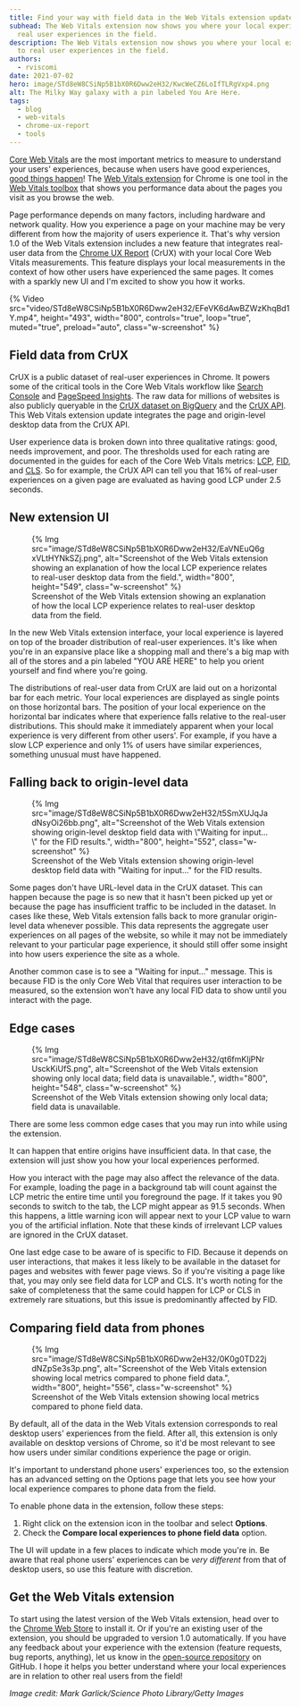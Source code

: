 ```yaml
---
title: Find your way with field data in the Web Vitals extension update
subhead: The Web Vitals extension now shows you where your local experiences are in relation to
  real user experiences in the field.
description: The Web Vitals extension now shows you where your local experiences are in relation
  to real user experiences in the field.
authors:
  - rviscomi
date: 2021-07-02
hero: image/STd8eW8CSiNp5B1bX0R6Dww2eH32/KwcWeCZ6LoIfTLRgVxp4.png
alt: The Milky Way galaxy with a pin labeled You Are Here.
tags:
  - blog
  - web-vitals
  - chrome-ux-report
  - tools
---
```


[Core Web Vitals](/vitals) are the most important metrics to measure to
understand your users' experiences, because when users have good experiences,
[good things happen](https://wpostats.com/)! The [Web Vitals extension](https://chrome.google.com/webstore/detail/web-vitals/ahfhijdlegdabablpippeagghigmibma?hl=en)
for Chrome is one tool in the [Web Vitals toolbox](/vitals-tools/) that shows you 
performance data about the pages you visit as you browse the web. 

Page performance depends on many factors, including hardware and network quality. How
you experience a page on your machine may be very different from how the majority of users
experience it. That's why version 1.0 of the Web Vitals extension includes a new feature
that integrates real-user data from the [Chrome UX Report](/chrome-ux-report/) (CrUX) 
with your local Core Web Vitals measurements. This feature displays your local measurements
in the context of how other users have experienced the same pages. It comes with
a sparkly new UI and I'm excited to show you how it works.

{% Video
  src="video/STd8eW8CSiNp5B1bX0R6Dww2eH32/EFeVK6dAwBZWzKhqBd1Y.mp4",
  height="493",
  width="800",
  controls="true",
  loop="true",
  muted="true",
  preload="auto",
  class="w-screenshot"
%}

## Field data from CrUX

CrUX is a public dataset of real-user experiences in Chrome. It powers some of the critical tools
in the Core Web Vitals workflow like [Search Console](https://support.google.com/webmasters/answer/9205520#about_data)
and [PageSpeed Insights](https://developers.google.com/speed/docs/insights/v5/about#crux).
The raw data for millions of websites is also publicly queryable in the [CrUX dataset on BigQuery](/chrome-ux-report-bigquery)
and the [CrUX API](/chrome-ux-report-api). This Web Vitals extension update
integrates the page and origin-level desktop data from the CrUX API.

User experience data is broken down into three qualitative ratings: good, needs improvement, and poor.
The thresholds used for each rating are documented in the guides for each of the Core Web Vitals
metrics: [LCP](/lcp/#what-is-lcp), [FID](/fid/#what-is-fid), and
[CLS](/cls/#what-is-a-good-cls-score). So for example, the CrUX API can tell you that
16% of real-user experiences on a given page are evaluated as having good
<span style="white-space: nowrap;">LCP under 2.5</span> seconds.

## New extension UI

<figure class="w-figure">
{% Img src="image/STd8eW8CSiNp5B1bX0R6Dww2eH32/EaVNEuQ6gxVLtHYNkSZj.png", alt="Screenshot of the
Web Vitals extension showing an explanation of how the local LCP experience relates to real-user
desktop data from the field.", width="800", height="549", class="w-screenshot" %}
  <figcaption class="w-figcaption">
    Screenshot of the Web Vitals extension showing an explanation of how the local LCP experience
    relates to real-user desktop data from the field.
  </figcaption>
</figure>

In the new Web Vitals extension interface, your local experience is layered on
top of the broader distribution of real-user experiences. It's like when you're in an expansive
place like a shopping mall and there's a big map with all of the stores and a pin labeled
"YOU ARE HERE" to help you orient yourself and find where you're going.

The distributions of real-user data from CrUX are laid out on a horizontal bar for each metric. 
Your local experiences are displayed as single points on those horizontal bars. The position of
your local experience on the horizontal bar indicates where that experience falls relative to the
real-user distributions. This should make it immediately apparent when your local
experience is very different from other users'. For example, if you have a slow LCP experience and
only 1% of users have similar experiences, something unusual must have happened.

## Falling back to origin-level data

<figure class="w-figure">
{% Img src="image/STd8eW8CSiNp5B1bX0R6Dww2eH32/t5SmXUJqJadNsyOi26bb.png", alt="Screenshot of the
Web Vitals extension showing origin-level desktop field data with \"Waiting for input…\" for the
FID results.", width="800", height="552", class="w-screenshot" %}
  <figcaption class="w-figcaption">
    Screenshot of the Web Vitals extension showing origin-level desktop field data with
    "Waiting for input…" for the FID results.
  </figcaption>
</figure>

Some pages don't have URL-level data in the CrUX dataset. This can happen
because the page is so new that it hasn't been picked up yet or because the page has insufficient
traffic to be included in the dataset. In cases like these, Web Vitals extension falls back to more
granular origin-level data whenever possible. This data represents the aggregate user experiences
on all pages of the website, so while it may not be immediately relevant to your particular page
experience, it should still offer some insight into how users experience the site as a whole.

Another common case is to see a "Waiting for input&hellip;" message. This is because FID is the only
Core Web Vital that requires user interaction to be measured, so the extension won't have any local FID data
to show until you interact with the page.

## Edge cases

<figure class="w-figure">
{% Img src="image/STd8eW8CSiNp5B1bX0R6Dww2eH32/qt6fmKIjPNrUsckKiUfS.png", alt="Screenshot of the
Web Vitals extension showing only local data; field data is unavailable.",
width="800", height="548", class="w-screenshot" %}
  <figcaption class="w-figcaption">
    Screenshot of the Web Vitals extension showing only local data; field data is unavailable.
  </figcaption>
</figure>

There are some less common edge cases that you may run into while using the extension. 

It can happen that entire origins have insufficient data. In that case, the extension will just show you
how your local experiences performed. 

How you interact with the page may also affect the relevance of the data. For example, loading the
page in a background tab will count against the LCP metric the entire time until you foreground the page. 
If it takes you 90 seconds to switch to the tab, the LCP might appear as 91.5 seconds. When this happens, a little
warning icon will appear next to your LCP value to warn you of the artificial inflation. Note that
these kinds of irrelevant LCP values are ignored in the CrUX dataset.

One last edge case to be aware of is specific to FID. Because it depends on user interactions, that makes it
less likely to be available in the dataset for pages and websites with fewer page views. So if you're
visiting a page like that, you may only see field data for LCP and CLS. It's worth noting for the
sake of completeness that the same could happen for LCP or CLS in extremely rare situations, but
this issue is predominantly affected by FID.

## Comparing field data from phones

<figure class="w-figure">
{% Img src="image/STd8eW8CSiNp5B1bX0R6Dww2eH32/0K0g0TD22jdNZpSe3s3p.png", alt="Screenshot of the
Web Vitals extension showing local metrics compared to phone field data.",
width="800", height="556", class="w-screenshot" %}
  <figcaption class="w-figcaption">
    Screenshot of the Web Vitals extension showing local metrics compared to phone field data.
  </figcaption>
</figure>

By default, all of the data in the Web Vitals extension corresponds to real desktop users'
experiences from the field. After all, this extension is only available on desktop versions of
Chrome, so it'd be most relevant to see how users under similar conditions experience the
page or origin.

It's important to understand phone users' experiences too, so the extension has an advanced setting on
the Options page that lets you see how your local experience compares to phone data from the field.

To enable phone data in the extension, follow these steps: 

1. Right click on the extension icon in the toolbar and select **Options**. 
2. Check the **Compare local experiences to phone field data** option. 

The UI will update in a few places to indicate which mode you're in. Be aware that real phone
users' experiences can be _very different_ from that of desktop users, so use this feature with discretion.

## Get the Web Vitals extension

To start using the latest version of the Web Vitals extension, head over to the
[Chrome Web Store](https://chrome.google.com/webstore/detail/web-vitals/ahfhijdlegdabablpippeagghigmibma?hl=en)
to install it. Or if you're an existing user of the extension, you should be upgraded to
version 1.0 automatically. If you have any feedback about your experience with the extension
(feature requests, bug reports, anything), let us know in the
[open-source repository](https://github.com/GoogleChrome/web-vitals-extension) on GitHub.
I hope it helps you better understand where your local experiences are in relation to other
real users from the field!

_Image credit: Mark Garlick/Science Photo Library/Getty Images_
